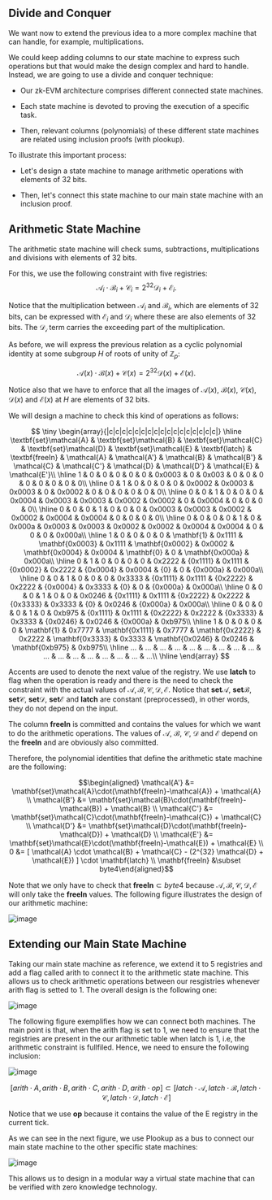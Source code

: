 ## Divide and Conquer

We want now to extend the previous idea to a more complex machine that can handle, for example, multiplications. 

We could keep adding columns to our state machine to express such operations but that would make the design complex and hard to handle. Instead, we are going to use a divide and conquer technique:

-   Our zk-EVM architecture comprises different connected state machines.

-   Each state machine is devoted to proving the execution of a specific task.

-   Then, relevant columns (polynomials) of these different state machines are related using inclusion proofs (with plookup).

To illustrate this important process:

-   Let's design a state machine to manage arithmetic operations with elements of 32 bits.

-   Then, let's connect this state machine to our main state machine with an inclusion proof.

## Arithmetic State Machine

The arithmetic state machine will check sums, subtractions, multiplications and divisions with elements of 32 bits.

For this, we use the following constraint with five registries:
$$
\mathcal{A}_i \cdot \mathcal{B}_i + \mathcal{C}_i = 2^{32} \mathcal{D}_i + \mathcal{E}_i.
$$

Notice that the multiplication between $\mathcal{A}_i$ and $\mathcal{B}_i$, which are elements of 32 bits, can be expressed with $\mathcal{E}_i$ and $\mathcal{D}_i$ where these are also elements of 32 bits. The $\mathcal{D_i}$ term carries the exceeding part of the multiplication.

As before, we will express the previous relation as a cyclic polynomial identity at some subgroup $H$ of roots of unity of $\mathbb{Z}_{p}$:

$$
\mathcal{A}(x) \cdot \mathcal{B}(x) + \mathcal{C}(x) = 2^{32} \mathcal{D}(x) + \mathcal{E}(x). 
$$

Notice also that we have to enforce that all the images of $\mathcal{A}(x)$, $\mathcal{B}(x)$, $\mathcal{C}(x)$, $\mathcal{D}(x)$ and $\mathcal{E}(x)$ at $H$ are elements of 32 bits.

We will design a machine to check this kind of operations as follows:

$$
\tiny
\begin{array}{|c|c|c|c|c|c|c|c|c|c|c|c|c|c|c|c|c|}
\hline
 \textbf{set}\mathcal{A} &  \textbf{set}\mathcal{B} 
&  \textbf{set}\mathcal{C} &  \textbf{set}\mathcal{D} &  \textbf{set}\mathcal{E} &  \textbf{latch}
 & \textbf{freeIn} &  \mathcal{A} &  \mathcal{A'} &  \mathcal{B} & \mathcal{B'} & \mathcal{C} & \mathcal{C'} & \mathcal{D} & \mathcal{D'} & \mathcal{E} & \mathcal{E'}\\ \hline
1 & 0 & 0 & 0 & 0 & 0 & 0x0003 & 0 & 0x003 & 0 & 0 & 0 & 0 & 0 & 0 & 0 & 0\\ \hline
0 & 1 & 0 & 0 & 0 & 0 & 0x0002 & 0x0003 & 0x0003 & 0 & 0x0002 & 0 & 0 & 0 & 0 & 0 & 0\\ \hline
0 & 0 & 1 & 0 & 0 & 0 & 0x0004 & 0x0003 & 0x0003 & 0x0002 & 0x0002 & 0 & 0x0004 & 0 & 0 & 0 & 0\\ \hline
0 & 0 & 0 & 1 & 0 & 0 & 0 & 0x0003 & 0x0003 & 0x0002 & 0x0002 & 0x0004 & 0x0004 & 0 & 0 & 0 & 0\\ \hline
0 & 0 & 0 & 0 & 1 & 0 & 0x000a & 0x0003 & 0x0003 & 0x0002 & 0x0002 & 0x0004 & 0x0004 & 0 & 0 & 0 & 0x000a\\ \hline
1 & 0 & 0 & 0 & 0 & \mathbf{1} & 0x1111 &  \mathbf{0x0003} & 0x1111 &  \mathbf{0x0002} & 0x0002 &  \mathbf{0x0004} & 0x0004 &  \mathbf{0} & 0 &  \mathbf{0x000a} & 0x000a\\ \hline
0 & 1 & 0 & 0 & 0 & 0 & 0x2222 & {0x1111} & 0x1111 & {0x0002} & 0x2222 & {0x0004} & 0x0004 & {0} & 0 & {0x000a} & 0x000a\\ \hline
0 & 0 & 1 & 0 & 0 & 0 & 0x3333 & {0x1111} & 0x1111 & {0x2222} & 0x2222 & {0x0004} & 0x3333 & {0} & 0 & {0x000a} & 0x000a\\ \hline
0 & 0 & 0 & 1 & 0 & 0 & 0x0246 & {0x1111} & 0x1111 & {0x2222} & 0x2222 & {0x3333} & 0x3333 & {0} & 0x0246 & {0x000a} & 0x000a\\ \hline
0 & 0 & 0 & 0 & 1 & 0 & 0xb975 & {0x1111} & 0x1111 & {0x2222} & 0x2222 & {0x3333} & 0x3333 & {0x0246} & 0x0246 & {0x000a} & 0xb975\\ 
\hline
1 & 0 & 0 & 0 & 0 &  \mathbf{1} & 0x7777 & \mathbf{0x1111} & 0x7777 & \mathbf{0x2222} & 0x2222 & \mathbf{0x3333} & 0x3333 & \mathbf{0x0246} & 0x0246 & \mathbf{0xb975} & 0xb975\\ \hline
... & ... & ... & ... & ... & ... & ... & ... & ... & ... & ... & ... & ... & ... & ... & ... & ...\\ \hline
\end{array}
$$

Accents are used to denote the next value of the registry. We use **latch** to flag when the operation is ready and there is the need to check the constraint with the actual values of $\mathcal{A}, \mathcal{B}, \mathcal{C}, \mathcal{D}, \mathcal{E}$. Notice that $\textbf{set}\mathcal{A}$, $\textbf{set}\mathcal{B}$, $\textbf{set}\mathcal{C}$, $\textbf{set}\mathcal{D}$, $\textbf{set}\mathcal{E}$ and **latch** are constant (preprocessed), in other words, they do not depend on the input.

The column **freeIn** is committed and contains the values for which we want to do the arithmetic operations. The values of $\mathcal{A}$, $\mathcal{B}$, $\mathcal{C}$, $\mathcal{D}$ and $\mathcal{E}$ depend on the **freeIn** and are obviously also committed.

Therefore, the polynomial identities that define the arithmetic state machine are
the following: 

$$\begin{aligned}
\mathcal{A'} &= \mathbf{set}\mathcal{A}\cdot(\mathbf{freeIn}-\mathcal{A}) + \mathcal{A} \\
\mathcal{B'} &= \mathbf{set}\mathcal{B}\cdot(\mathbf{freeIn}-\mathcal{B}) + \mathcal{B} \\
\mathcal{C'} &= \mathbf{set}\mathcal{C}\cdot(\mathbf{freeIn}-\mathcal{C}) + \mathcal{C} \\
\mathcal{D'} &= \mathbf{set}\mathcal{D}\cdot(\mathbf{freeIn}-\mathcal{D}) + \mathcal{D} \\
\mathcal{E'} &= \mathbf{set}\mathcal{E}\cdot(\mathbf{freeIn}-\mathcal{E}) + \mathcal{E} \\
0 &= [ \mathcal{A} \cdot \mathcal{B} + \mathcal{C} - (2^{32} \mathcal{D} + \mathcal{E}) ] \cdot \mathbf{latch} \\
\mathbf{freeIn} &\subset byte4\end{aligned}$$

Note that we only have to check that $\mathbf{freeIn} \subset byte4$ because $\mathcal{A}, \mathcal{B}, \mathcal{C}, \mathcal{D}, \mathcal{E}$ will only take the $\mathbf{freeIn}$ values. The following figure illustrates the design of our arithmetic machine:

![image](figures/arith_state_machine.pdf.png)

## Extending our Main State Machine

Taking our main state machine as reference, we extend it to 5 registries and add a flag called arith to connect it to the arithmetic state machine. This allows us to check arithmetic operations between our resgistries whenever arith flag is setted to $1$. The overall design is the following one:

![image](figures/main-state-machine-general.pdf.png)

The following figure exemplifies how we can connect both machines. The main point is that, when the arith flag is set to $1$, we need to ensure that the registries are present in the our arithmetic table when latch is $1$, i.e, the arithmetic constraint is fullfiled. Hence, we need to ensure the following inclusion:

![image](figures/plookup_basic.pdf.png)

$$[arith \cdot A , arith \cdot B , arith \cdot C , arith \cdot D, arith \cdot op] \subset [latch \cdot \mathcal{A} , latch \cdot \mathcal{B} , latch \cdot \mathcal{C} , latch \cdot \mathcal{D} , latch \cdot \mathcal{E}]$$

Notice that we use **op** because it contains the value of the E registry in the current tick.

As we can see in the next figure, we use Plookup as a bus to connect our main state machine to the other specific state machines: 

![image](figures/microVM-architecture.pdf.png)

This allows us to design in a modular way
a virtual state machine that can be verified with zero knowledge technology.
